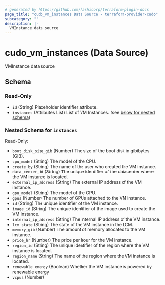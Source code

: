```yaml
---
# generated by https://github.com/hashicorp/terraform-plugin-docs
page_title: "cudo_vm_instances Data Source - terraform-provider-cudo"
subcategory: ""
description: |-
  VMInstance data source
---
```


# cudo_vm_instances (Data Source)

VMInstance data source



<!-- schema generated by tfplugindocs -->
## Schema

### Read-Only

- `id` (String) Placeholder identifier attribute.
- `instances` (Attributes List) List of VM Instances. (see [below for nested schema](#nestedatt--instances))

<a id="nestedatt--instances"></a>
### Nested Schema for `instances`

Read-Only:

- `boot_disk_size_gib` (Number) The size of the boot disk in gibibytes (GiB).
- `cpu_model` (String) The model of the CPU.
- `create_by` (String) The name of the user who created the VM instance.
- `data_center_id` (String) The unique identifier of the datacenter where the VM instance is located.
- `external_ip_address` (String) The external IP address of the VM instance.
- `gpu_model` (String) The model of the GPU.
- `gpus` (Number) The number of GPUs attached to the VM instance.
- `id` (String) The unique identifier of the VM instance.
- `image_id` (String) The unique identifier of the image used to create the VM instance.
- `internal_ip_address` (String) The internal IP address of the VM instance.
- `lcm_state` (String) The state of the VM instance in the LCM.
- `memory_gib` (Number) The amount of memory allocated to the VM instance.
- `price_hr` (Number) The price per hour for the VM instance.
- `region_id` (String) The unique identifier of the region where the VM instance is located.
- `region_name` (String) The name of the region where the VM instance is located.
- `renewable_energy` (Boolean) Whether the VM instance is powered by renewable energy
- `vcpus` (Number)


